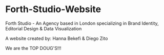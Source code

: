 # Forth-Studio-Website

Forth Studio - An Agency based in London specializing in Brand Identity, Editorial Design & Data Visualization

A website created by: Hanna Bekefi & Diego Zito

We are the TOP DOUG'S!!! 
